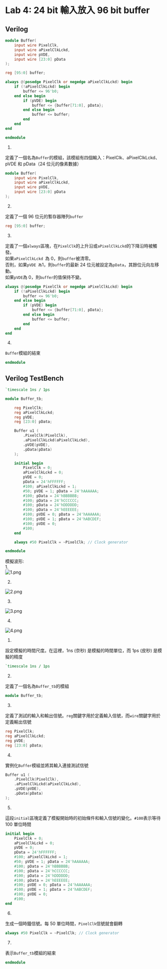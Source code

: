 # Lab 4: 24 bit 輸入放入 96 bit buffer    
## Verilog  
```v
module Buffer(
    input wire PixelClk,
    input wire aPixelClkLckd,
    input wire pVDE,
    input wire [23:0] pData
);

reg [95:0] buffer;

always @(posedge PixelClk or negedge aPixelClkLckd) begin
    if (!aPixelClkLckd) begin
        buffer <= 96'b0;
    end else begin
        if (pVDE) begin
            buffer <= {buffer[71:0], pData};
        end else begin
            buffer <= buffer;
        end
    end
end

endmodule
```
  
1.  
定義了一個名為`Buffer`的模組，該模組有四個輸入：PixelClk、aPixelClkLckd、pVDE 和 pData（24 位元的像素數據）  
```v
module Buffer(
    input wire PixelClk,
    input wire aPixelClkLckd,
    input wire pVDE,
    input wire [23:0] pData
);
```
  
2.  
定義了一個 96 位元的暫存器陣列`buffer`  
```v
reg [95:0] buffer;
```
  
3.  
定義了一個`always`區塊，在`PixelClk`的上升沿或`aPixelClkLckd`的下降沿時被觸發。  
如果`aPixelClkLckd `為 0，則`buffer`被清零。  
否則，如果`pVDE 為`1，則`buffer`的最新 24 位元被設定為`pData`，其餘位元向左移動。  
如果`pVDE`為 0，則`buffer`的值保持不變。  
```v
always @(posedge PixelClk or negedge aPixelClkLckd) begin
    if (!aPixelClkLckd) begin
        buffer <= 96'b0;
    end else begin
        if (pVDE) begin
            buffer <= {buffer[71:0], pData};
        end else begin
            buffer <= buffer;
        end
    end
end
```
  
4.  
`Buffer`模組的結束  
```v
endmodule
```
  
## Verilog TestBench  
```v
`timescale 1ns / 1ps

module Buffer_tb;

    reg PixelClk;
    reg aPixelClkLckd;
    reg pVDE;
    reg [23:0] pData;

    Buffer u1 (
        .PixelClk(PixelClk), 
        .aPixelClkLckd(aPixelClkLckd), 
        .pVDE(pVDE), 
        .pData(pData)
    );

    initial begin
        PixelClk = 0;
        aPixelClkLckd = 0;
        pVDE = 0;
        pData = 24'hFFFFFF;
        #100; aPixelClkLckd = 1;
        #50; pVDE = 1; pData = 24'hAAAAAA;
        #100; pData = 24'hBBBBBB;
        #100; pData = 24'hCCCCCC;
        #100; pData = 24'hDDDDDD;
        #100; pData = 24'hEEEEEE;
        #100; pVDE = 0; pData = 24'hAAAAAA;
        #100; pVDE = 1; pData = 24'hABCDEF;
        #100; pVDE = 0;
        #100;
    end

    always #50 PixelClk = ~PixelClk; // Clock generator

endmodule
```
  
模擬波形:  
1.  
![1.png](pictures/1.png "0 ~ 280 ns")
  
2.  
![2.png](pictures/2.png "260 ~ 520 ns")
  
3.  
![3.png](pictures/3.png "500 ~ 760 ns")
  
4.  
![4.png](pictures/4.png "740 ~ 1000 ns")
  
1.  
設定模擬的時間尺度。在這裡，1ns (奈秒) 是模擬的時間單位，而 1ps (皮秒) 是模擬的精度  
```v
`timescale 1ns / 1ps
```
  
2.  
定義了一個名為`Buffer_tb`的模組  
```v
module Buffer_tb;
```
  
3.  
定義了測試的輸入和輸出信號。`reg`關鍵字用於定義輸入信號，而`wire`關鍵字用於定義輸出信號  
```v
reg PixelClk;
reg aPixelClkLckd;
reg pVDE;
reg [23:0] pData;
```
  
4.  
實例化`Buffer`模組並將其輸入連接測試信號  
```v
Buffer u1 (
    .PixelClk(PixelClk), 
    .aPixelClkLckd(aPixelClkLckd), 
    .pVDE(pVDE), 
    .pData(pData)
);
```
  
5.  
這段`initial`區塊定義了模擬開始時的初始條件和輸入信號的變化。`#100`表示等待 100 單位時間  
```v
initial begin
    PixelClk = 0;
    aPixelClkLckd = 0;
    pVDE = 0;
    pData = 24'hFFFFFF;
    #100; aPixelClkLckd = 1;
    #50; pVDE = 1; pData = 24'hAAAAAA;
    #100; pData = 24'hBBBBBB;
    #100; pData = 24'hCCCCCC;
    #100; pData = 24'hDDDDDD;
    #100; pData = 24'hEEEEEE;
    #100; pVDE = 0; pData = 24'hAAAAAA;
    #100; pVDE = 1; pData = 24'hABCDEF;
    #100; pVDE = 0;
    #100;
end
```
  
6.  
生成一個時鐘信號。每 50 單位時間，`PixelClk`信號就會翻轉  
```v
always #50 PixelClk = ~PixelClk; // Clock generator
```
  
7.  
表示`Buffer_tb`模組的結束  
```v
endmodule
```
